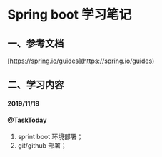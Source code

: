 # Spring boot 学习笔记

## 一、参考文档

[https://spring.io/guides](https://spring.io/guides)


## 二、学习内容
#### 2019/11/19
#### @TaskToday
1. sprint boot 环境部署；
2. git/github 部署；